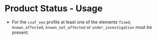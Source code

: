 # Product Status - Usage

* For the `csaf_vex` profile at least one of the elements `fixed`, `known_affected`, `known_not_affected` or
  `under_investigation` must be present.
